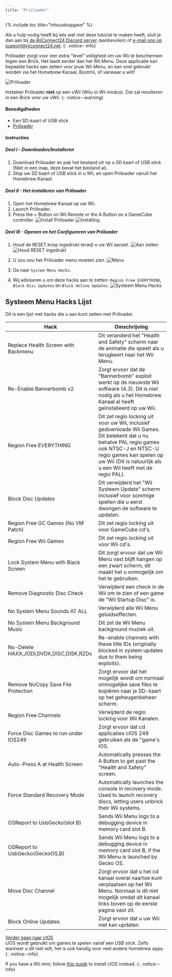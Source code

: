 ```yaml
---
title: "Priiloader"
---
```


{% include toc title="Inhoudsopgave" %}

Als u hulp nodig heeft bij iets wat met deze tutorial te maken heeft, sluit je dan aan bij [de RiiConnect24 Discord server](https://discord.gg/b4Y7jfD) (aanbevolen) of [e-mail ons op support@riiconnect24.net](mailto:support@riiconnect24.net).
{: .notice--info}

Priiloader zorgt voor een extra "level" veiligheid om uw Wii te beschermen tegen een Brick. Het laadt eerder dan het Wii Menu. Deze applicatie kan bepaalde hacks aan zetten voor jouw Wii Menu, en kan snel gebruikt worden via het Homebrew Kanaal, Bootmii, of vanwaar u wilt!

![Priiloader](/images/priiloader.jpg)

Instaleer Priiloader **niet** op een vWii (Wiiu in Wii modus). Dat zal resulteren in een Brick voor uw vWii.
{: .notice--warning}

#### Benodigdheden
* Een SD-kaart of USB stick
* [Priiloader](/assets/files/Priiloader_v0_8_2.zip)

#### Instructies
##### Deel I - Downloaden/Installeren

1. Download Priiloader en pak het bestand uit op u SD kaart of USB stick (Niet in een map, deze bevat het bestand al).
2. Stop uw SD kaart of USB stick in u Wii, en open Priiloader vanuit het Homebrew Kanaal.

##### Deel II - Het installeren van Priiloader

1. Open het Homebrew Kanaal op uw Wii.
2. Launch Priiloader.
3. Press the + Button on Wii Remote or the A Button on a GameCube controller. ![Install Priiloader](/images/Priiloader/2.png) ![Installing](/images/Priiloader/3.png)

##### Deel III - Openen en het Configureren van Priiloader

1. Houd de RESET knop ingedrukt terwijl u uw Wii aanzet. ![Aan zetten](/images/Priiloader/5.jpg) ![Houd RESET ingedrukt](/images/Priiloader/4.jpg)

2. U zou nou het Priiloader menu moeten zien. ![Menu](/images/Priiloader/6.png)
3. Ga naar `System Menu Hacks`.
4. Wij adviseren u om deze hacks aan te zetten: `Region Free EVERYTHING`, `Block Disc Updates` en `Block Online Updates`. ![Systeem Menu Hacks](/images/Priiloader/7.png)

## Systeem Menu Hacks Lijst

Dit is een lijst met hacks die u aan kunt zetten met Priiloader.

| Hack                                    | Omschrijving                                                                                                                                                                                                                          |
| --------------------------------------- | ------------------------------------------------------------------------------------------------------------------------------------------------------------------------------------------------------------------------------------- |
| Replace Health Screen with Backmenu     | Dit veranderd het "Health and Safety" scherm naar de animatie die speelt als u terugkeert naar het Wii Menu.                                                                                                                          |
| Re-Enable Bannerbomb v2                 | Zorgt ervoor dat de "Bannerbomb" exploit werkt op de nieuwste Wii software (4.3). Dit is niet nodig als u het Homebrew Kanaal al heeft geïnstalleerd op uw Wii.                                                                       |
| Region Free EVERYTHING                  | Dit zet regio locking uit voor uw Wii, inclusief gedownloade Wii Games. Dit betekent dat u nu behalve PAL regio games ook NTSC-J en NTSC-U regio games kan spelen op uw Wii (Dit is natuurlijk als u een Wii heeft met de regio PAL). |
| Block Disc Updates                      | Dit verwijderd het "Wii Systeem Update" scherm inclusief voor sommige spellen die u eerst dwongen de software te updaten.                                                                                                             |
| Region Free GC Games (No VM Patch)      | Dit zet regio locking uit voor GameCube cd's.                                                                                                                                                                                         |
| Region Free Wii Games                   | Dit zet regio locking uit voor Wii cd's.                                                                                                                                                                                              |
| Lock System Menu with Black Screen      | Dit zorgt ervoor dat uw Wii Menu vast blijft hangen op een zwart scherm, dit maakt het u onmogelijk om het te gebruiken.                                                                                                              |
| Remove Diagnostic Disc Check            | Verwijderd een check in de Wii om te zien of een game de "Wii Startup Disc" is.                                                                                                                                                       |
| No System Menu Sounds AT ALL            | Verwijderd alle Wii Menu geluidseffecten.                                                                                                                                                                                             |
| No System Menu Background Music         | Dit zet de Wii Menu background muziek uit.                                                                                                                                                                                            |
| No-Delete HAXX,JODI,DVDX,DISC,DISK,RZDx | Re-enable channels with these title IDs (originally blocked in system updates due to them being exploits).                                                                                                                            |
| Remove NoCopy Save File Protection      | Zorgt ervoor dat het mogelijk wordt om normaal onmogelijke save files te kopiëren naar je SD-kaart op het geheugenbeheer scherm.                                                                                                      |
| Region Free Channels                    | Verwijderd de regio locking voor Wii Kanalen.                                                                                                                                                                                         |
| Force Disc Games to run under IOS249    | Zorgt ervoor dat cd applicaties cIOS 249 gebruiken als de "game's IOS.                                                                                                                                                                |
| Auto-Press A at Health Screen           | Automatically presses the A Button to get past the "Health and Safety" screen.                                                                                                                                                        |
| Force Standard Recovery Mode            | Automatically launches the console in recovery mode. Used to launch recovery discs, letting users unbrick their Wii systems.                                                                                                          |
| OSReport to UsbGecko(slot B)            | Sends Wii Menu logs to a debugging device in memory card slot B.                                                                                                                                                                      |
| OSReport to UsbGecko(GeckoOS,B)         | Sends Wii Menu logs to a debugging device in memory card slot B, if the Wii Menu is launched by Gecko OS.                                                                                                                             |
| Move Disc Channel                       | Zorgt ervoor dat u het cd kanaal overal naartoe kunt verplaatsen op het Wii Menu. Normaal is dit niet mogelijk omdat dit kanaal links boven op de eerste pagina vast zit.                                                             |
| Block Online Updates                    | Zorgt ervoor dat u uw Wii niet kan updaten.                                                                                                                                                                                           |

[Verder gaan naar cIOS](cios)<br> cIOS wordt gebruikt om games te spelen vanaf een USB stick. Zelfs wanneer u dit niet wilt, het is ook handig voor veel andere homebrew apps.
{: .notice--info}

If you have a Wii mini, follow [this guide](ciosmini) to install cIOS instead.
{: .notice--info}
